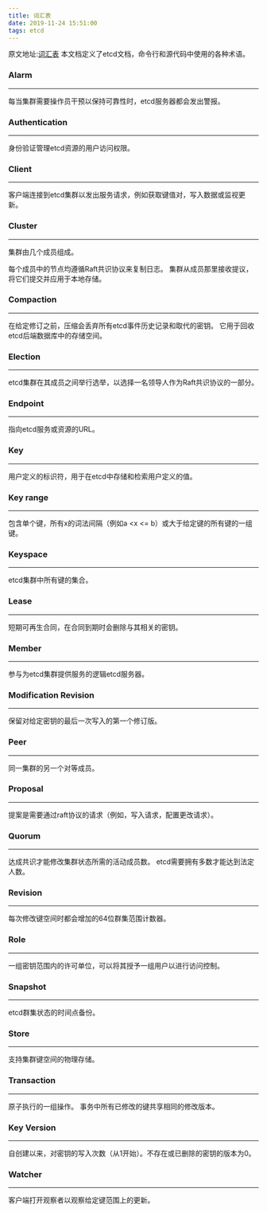 ```yaml
---
title: 词汇表
date: 2019-11-24 15:51:00
tags: etcd
---
```

原文地址:[词汇表](https://github.com/etcd-io/etcd/blob/master/Documentation/learning/glossary.md)
本文档定义了etcd文档，命令行和源代码中使用的各种术语。

### Alarm
* * *
每当集群需要操作员干预以保持可靠性时，etcd服务器都会发出警报。

### Authentication
* * *
身份验证管理etcd资源的用户访问权限。

### Client
* * *
客户端连接到etcd集群以发出服务请求，例如获取键值对，写入数据或监视更新。

### Cluster
* * *
集群由几个成员组成。

每个成员中的节点均遵循Raft共识协议来复制日志。 集群从成员那里接收提议，将它们提交并应用于本地存储。
### Compaction
* * *
在给定修订之前，压缩会丢弃所有etcd事件历史记录和取代的密钥。 它用于回收etcd后端数据库中的存储空间。

### Election
* * *
etcd集群在其成员之间举行选举，以选择一名领导人作为Raft共识协议的一部分。

### Endpoint
* * *
指向etcd服务或资源的URL。

### Key
* * *
用户定义的标识符，用于在etcd中存储和检索用户定义的值。

### Key range
* * *
包含单个键，所有x的词法间隔（例如a <x <= b）或大于给定键的所有键的一组键。

### Keyspace
* * *
etcd集群中所有键的集合。

### Lease
* * *
短期可再生合同，在合同到期时会删除与其相关的密钥。

### Member
* * *
参与为etcd集群提供服务的逻辑etcd服务器。

### Modification Revision
* * *
保留对给定密钥的最后一次写入的第一个修订版。

### Peer
* * *
同一集群的另一个对等成员。

### Proposal
* * *
提案是需要通过raft协议的请求（例如，写入请求，配置更改请求）。

### Quorum
* * *
达成共识才能修改集群状态所需的活动成员数。 etcd需要拥有多数才能达到法定人数。

### Revision
* * *
每次修改键空间时都会增加的64位群集范围计数器。

### Role
* * *
一组密钥范围内的许可单位，可以将其授予一组用户以进行访问控制。

### Snapshot
* * *
etcd群集状态的时间点备份。

### Store
* * *
支持集群键空间的物理存储。

### Transaction
* * *
原子执行的一组操作。 事务中所有已修改的键共享相同的修改版本。

### Key Version
* * *
自创建以来，对密钥的写入次数（从1开始）。不存在或已删除的密钥的版本为0。

### Watcher
* * *
客户端打开观察者以观察给定键范围上的更新。
